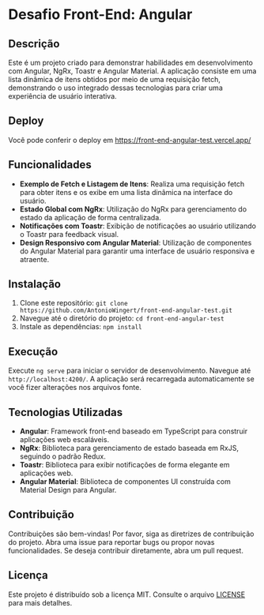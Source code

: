 # Desafio Front-End: Angular

## Descrição
Este é um projeto criado para demonstrar habilidades em desenvolvimento com Angular, NgRx, Toastr e Angular Material. A aplicação consiste em uma lista dinâmica de itens obtidos por meio de uma requisição fetch, demonstrando o uso integrado dessas tecnologias para criar uma experiência de usuário interativa.

## Deploy
Você pode conferir o deploy em https://front-end-angular-test.vercel.app/

## Funcionalidades
- **Exemplo de Fetch e Listagem de Itens**: Realiza uma requisição fetch para obter itens e os exibe em uma lista dinâmica na interface do usuário.
- **Estado Global com NgRx**: Utilização do NgRx para gerenciamento do estado da aplicação de forma centralizada.
- **Notificações com Toastr**: Exibição de notificações ao usuário utilizando o Toastr para feedback visual.
- **Design Responsivo com Angular Material**: Utilização de componentes do Angular Material para garantir uma interface de usuário responsiva e atraente.

## Instalação
1. Clone este repositório: `git clone https://github.com/AntonioWingert/front-end-angular-test.git`
2. Navegue até o diretório do projeto: `cd front-end-angular-test`
3. Instale as dependências: `npm install`

## Execução
Execute `ng serve` para iniciar o servidor de desenvolvimento. Navegue até `http://localhost:4200/`. A aplicação será recarregada automaticamente se você fizer alterações nos arquivos fonte.

## Tecnologias Utilizadas
- **Angular**: Framework front-end baseado em TypeScript para construir aplicações web escaláveis.
- **NgRx**: Biblioteca para gerenciamento de estado baseada em RxJS, seguindo o padrão Redux.
- **Toastr**: Biblioteca para exibir notificações de forma elegante em aplicações web.
- **Angular Material**: Biblioteca de componentes UI construída com Material Design para Angular.

## Contribuição
Contribuições são bem-vindas! Por favor, siga as diretrizes de contribuição do projeto. Abra uma issue para reportar bugs ou propor novas funcionalidades. Se deseja contribuir diretamente, abra um pull request.

## Licença
Este projeto é distribuído sob a licença MIT. Consulte o arquivo [LICENSE](LICENSE) para mais detalhes.
